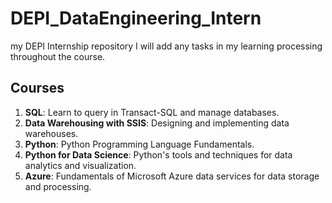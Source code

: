 # DEPI_DataEngineering_Intern
my DEPI Internship repository
I will add any tasks in my learning processing throughout the course.

## Courses

1. **SQL**: Learn to query in Transact-SQL and manage databases.
2. **Data Warehousing with SSIS**: Designing and implementing data warehouses.
3. **Python**: Python Programming Language Fundamentals.
4. **Python for Data Science**: Python's tools and techniques for data analytics and visualization.
5. **Azure**: Fundamentals of Microsoft Azure data services for data storage and processing.

